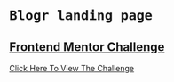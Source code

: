 # `Blogr landing page`

## [Frontend Mentor Challenge](https://www.frontendmentor.io/)

[Click Here To View The Challenge](https://www.frontendmentor.io/challenges/blogr-landing-page-EX2RLAApP)
